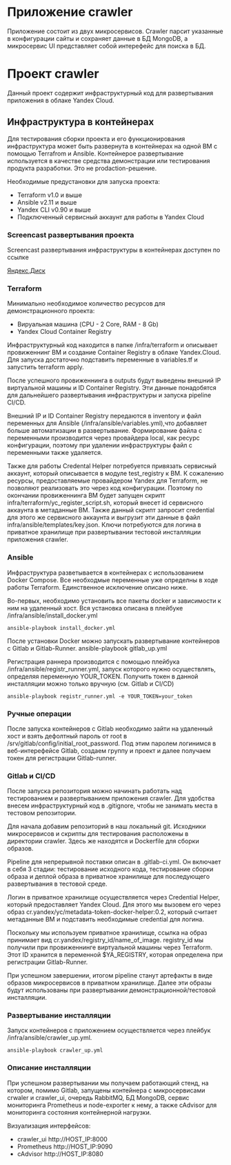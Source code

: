 
# Приложение crawler

Приложение состоит из двух микросервисов. Crawler парсит указанные в конфигурации сайты и сохраняет данные в БД MongoDB, а микросервис UI представляет собой интерефейс для поиска в БД.

# Проект crawler

Данный проект содержит инфраструктурный код для развертывания приложения в облаке Yandex Cloud.

## Инфраструктура в контейнерах

Для тестирования сборки проекта и его функционирования инфраструктура может быть развернута в контейнерах на одной ВМ с помощью Terrafrom и Ansible. Контейнерое развертывание используется в качестве средства демонстрации или тестирования продукта разработки. Это не prodaction-решение.

Необходимые предустановки для запуска проекта:

- Terraform v1.0 и выше
- Ansible v2.11 и выше
- Yandex CLI v0.90 и выше
- Подключенный сервисный аккаунт для работы в Yandex Cloud

### Screencast развертывания проекта

Screencast развертывания инфраструктуры в контейнерах доступен по ссылке

[Яндекс.Диск](https://disk.yandex.ru/i/wGKWKUBjvQjarg "Скринкаст развертывания")

### Terraform

Минимально необходимое количество ресурсов для демонстрационного проекта:

- Вируальная машина (CPU - 2 Core, RAM - 8 Gb)
- Yandex Cloud Container Registry

Инфраструктурный код находится в папке /infra/terraform и описывает провиженнинг ВМ и создание Container Registry в облаке Yandex.Cloud. Для запуска достаточно подставить переменные в variables.tf и запустить terraform apply.

После успешного провиженнинга в outputs будут выведены внешний IP виртуальной машины и ID Container Registry. Эти данные понадобятся для дальнейшего развертывания инфраструктуры и запуска pipeline CI/CD.

Внешний IP и ID Container Registry передаются в inventory и файл переменных для Ansible (/infra/ansible/variables.yml),что добавляет больше автоматизации в развертывание.
Формирование файла с переменными производится через провайдера local, как ресурс конфигурации, поэтому при удалении инфраструктуры файл с переменными также удаляется.

Также для работы Credental Helper потребуется привязать сервисный аккаунт, который описывается в модуле test_registry к ВМ. К сожалению ресурсы, предоставляемые провайдером Yandex для Terraform, не позволяют реализовать это через код конфигурации. Поэтому по окончании провиженнинга ВМ будет запущен скрипт infra/terraform/yc_register_script.sh, который внесет id сервисного аккаунта в метаданные ВМ. Также данный скрипт запросит credential для этого же сервисного аккаунта и выгрузит эти данные в файл infra/ansible/templates/key.json. Ключи потребуются для логина в приватное хранилище при развертывании тестовой инсталляции приложения crawler.


### Ansible

Инфраструктура разветывается в контейнерах с использованием Docker Compose. Все необходмые переменные уже определны в ходе работы Terraform. Единственное исключение описано ниже.

Во-первых, необходимо установить все пакеты docker и зависимости к ним на удаленный хост. Вся установка описана в плейбуке /infra/ansible/install_docker.yml

    ansible-playbook install_docker.yml

После установки Docker можно запускать развертывание контейнеров с Gitlab и Gitlab-Runner.
    ansible-playbook gitlab_up.yml

Регистрация раннера производится с помощью плейбука /infra/ansible/registr_runner.yml, запуск которого нужно осуществлять, определяя переменную YOUR_TOKEN. Получить токен в данной инсталляции можно только вручную (см. Gitlab и CI/CD)

    ansible-playbook registr_runner.yml -e YOUR_TOKEN=your_token

### Ручные операции

После запуска контейнеров с Gitlab необходимо зайти на удаленный хост и взять дефолтный пароль от root в /srv/gitlab/config/initial_root_password. Под этим паролем логинимся в веб-интерефейсе Gitlab, создаем группу и проект и далее получаем токен для регистрации Gitlab-runner.

### Gitlab и CI/CD

После запуска репозитория можно начинать работать над тестированием и развертыванием приложения crawler. Для удобства внесем инфраструктурный код в .gitignore, чтобы не занимать места в тестовом репозитории.

Для начала добавим репозиторий в наш локальный git. Исходники микросервисов и скрипты для тестирования расположены в директории crawler. Здесь же находятся и Dockerfile для сборки образов.

Pipeline для непрерывной поставки описан в .gitlab-ci.yml. Он включает в себя 3 стадии: тестирование исходного кода, тестирование сборки образа и деплой образа в приватное хранилище для последующего развертывания в тестовой среде.

Логин в приватное хранилище осуществляется через Credential Helper, который предоставляет Yandex Cloud. Для этого мы вызовем его через образ cr.yandex/yc/metadata-token-docker-helper:0.2, который считает метаданные ВМ и подставить необходимые credential для логина.

Поскольку мы используем приватное хранилище, ссылка на образ принимает вид cr.yandex/registry_id/name_of_image. registry_id мы получили при провиженнинге виртуальной машины через Terraform. Этот ID хранится в переменной $YA_REGISTRY, которая определена при регистрации Gitlab-Runner.

При успешном завершении, итогом pipeline станут артефакты в виде образов микросервисов в приватном хранилище. Далее эти образы будут использованы при развертывании демонстрационной/тестовой инсталляции.

### Развертывание инсталляции

Запуск контейнеров с приложением осуществляется через плейбук /infra/ansible/crawler_up.yml.

    ansible-playbook crawler_up.yml

### Описание инсталляции

При успешном развертывании мы получаем работающий стенд, на котором, помимо Gitlab, запущены контейнера с микросервисами crwaler и crawler_ui, очередь RabbitMQ, БД MongoDB, сервис мониторинга Prometheus и node-exporter к нему, а также cAdvisor для мониторинга состояния контейнерной нагрузки.

Визуализация интерфейсов:

- crawler_ui http://HOST_IP:8000
- Prometheus http://HOST_IP:9090
- cAdvisor http://HOST_IP:8080
